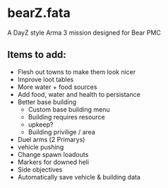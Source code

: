 # bearZ.fata
A DayZ style Arma 3 mission designed for Bear PMC

## Items to add: 
- Flesh out towns to make them look nicer
- Improve loot tables
- More water + food sources
- Add food, water and health to persistance
- Better base building
	- Custom base building menu
	- Building requires resource
	- upkeep?
	- Building privilige / area
- Duel arms (2 Primarys)
- vehicle pushing
- Change spawn loadouts
- Markers for downed heli
- Side objectives
- Automatically save vehicle & building data